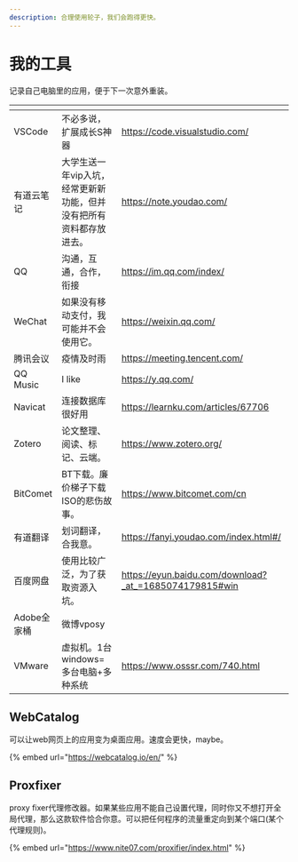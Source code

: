 ```yaml
---
description: 合理使用轮子，我们会跑得更快。
---
```


# 我的工具

记录自己电脑里的应用，便于下一次意外重装。

<table data-card-size="large" data-view="cards"><thead><tr><th></th><th></th><th data-type="content-ref"></th></tr></thead><tbody><tr><td>VSCode</td><td>不必多说，扩展成长S神器</td><td><a href="https://code.visualstudio.com/">https://code.visualstudio.com/</a></td></tr><tr><td>有道云笔记</td><td>大学生送一年vip入坑，经常更新新功能，但并没有把所有资料都存放进去。</td><td><a href="https://note.youdao.com/">https://note.youdao.com/</a></td></tr><tr><td>QQ</td><td>沟通，互通，合作，衔接</td><td><a href="https://im.qq.com/index/">https://im.qq.com/index/</a></td></tr><tr><td>WeChat</td><td>如果没有移动支付，我可能并不会使用它。</td><td><a href="https://weixin.qq.com/">https://weixin.qq.com/</a></td></tr><tr><td>腾讯会议</td><td>疫情及时雨</td><td><a href="https://meeting.tencent.com/">https://meeting.tencent.com/</a></td></tr><tr><td>QQ Music</td><td>I like</td><td><a href="https://y.qq.com/">https://y.qq.com/</a></td></tr><tr><td>Navicat</td><td>连接数据库很好用</td><td><a href="https://learnku.com/articles/67706">https://learnku.com/articles/67706</a></td></tr><tr><td>Zotero</td><td>论文整理、阅读、标记、云端。</td><td><a href="https://www.zotero.org/">https://www.zotero.org/</a></td></tr><tr><td>BitComet</td><td>BT下载。廉价梯子下载ISO的悲伤故事。</td><td><a href="https://www.bitcomet.com/cn">https://www.bitcomet.com/cn</a></td></tr><tr><td>有道翻译</td><td>划词翻译，合我意。</td><td><a href="https://fanyi.youdao.com/index.html#/">https://fanyi.youdao.com/index.html#/</a></td></tr><tr><td>百度网盘</td><td>使用比较广泛，为了获取资源入坑。</td><td><a href="https://eyun.baidu.com/download?_at_=1685074179815#win">https://eyun.baidu.com/download?_at_=1685074179815#win</a></td></tr><tr><td>Adobe全家桶</td><td>微博vposy</td><td></td></tr><tr><td>VMware</td><td>虚拟机。1台windows=多台电脑+多种系统</td><td><a href="https://www.osssr.com/740.html">https://www.osssr.com/740.html</a></td></tr></tbody></table>



## WebCatalog

可以让web网页上的应用变为桌面应用。速度会更快，maybe。

{% embed url="https://webcatalog.io/en/" %}

## Proxfixer

proxy fixer代理修改器。如果某些应用不能自己设置代理，同时你又不想打开全局代理，那么这款软件恰合你意。可以把任何程序的流量重定向到某个端口(某个代理规则)。

{% embed url="https://www.nite07.com/proxifier/index.html" %}
